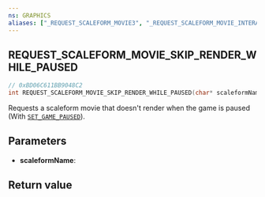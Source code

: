 ```yaml
---
ns: GRAPHICS
aliases: ["_REQUEST_SCALEFORM_MOVIE3", "_REQUEST_SCALEFORM_MOVIE_INTERACTIVE"]
---
```

## REQUEST_SCALEFORM_MOVIE_SKIP_RENDER_WHILE_PAUSED

```c
// 0xBD06C611BB9048C2
int REQUEST_SCALEFORM_MOVIE_SKIP_RENDER_WHILE_PAUSED(char* scaleformName);
```

Requests a scaleform movie that doesn't render when the game is paused (With [`SET_GAME_PAUSED`](#_0x577D1284D6873711)).

## Parameters
* **scaleformName**: 

## Return value
